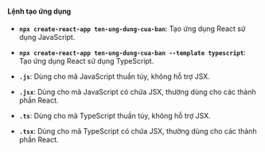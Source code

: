 #### Lệnh tạo ứng dụng

- **`npx create-react-app ten-ung-dung-cua-ban`**: Tạo ứng dụng React sử dụng JavaScript.
- **`npx create-react-app ten-ung-dung-cua-ban --template typescript`**: Tạo ứng dụng React sử dụng TypeScript.

- **`.js`**: Dùng cho mã JavaScript thuần túy, không hỗ trợ JSX.
- **`.jsx`**: Dùng cho mã JavaScript có chứa JSX, thường dùng cho các thành phần React.
- **`.ts`**: Dùng cho mã TypeScript thuần túy, không hỗ trợ JSX.
- **`.tsx`**: Dùng cho mã TypeScript có chứa JSX, thường dùng cho các thành phần React.
